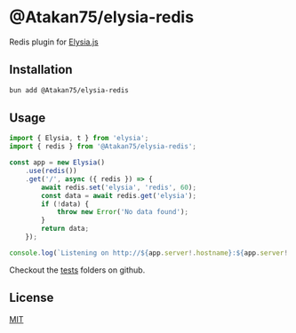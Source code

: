 # @Atakan75/elysia-redis

Redis plugin for [Elysia.js](https://elysiajs.com)

## Installation

```bash
bun add @Atakan75/elysia-redis
```

## Usage

```ts
import { Elysia, t } from 'elysia';
import { redis } from '@Atakan75/elysia-redis';

const app = new Elysia()
    .use(redis())
    .get('/', async ({ redis }) => {
        await redis.set('elysia', 'redis', 60);
        const data = await redis.get('elysia');
        if (!data) {
            throw new Error('No data found');
        }
        return data;
    });

console.log(`Listening on http://${app.server!.hostname}:${app.server!.port}`)
```

Checkout the [tests](./tests) folders on github.

## License

[MIT](LICENSE)

